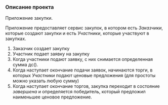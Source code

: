 ### Описание проекта

Приложение закупки.

Приложение предоставляет сервис закупок, в котором есть *Заказчики*, которые создают закупки и есть *Участники*, которые
участвуют в закупках.
1. Заказчик создает закупку
2. Участник подает заявку на закупку
3. Когда участники подают заявку, с них снимается определенная сумма дс().
4. Когда наступает окончание подачи заявок, начинаются торги, в которых *Участники* подают ценовые предложения (для простоты можно указать любую сумму)
5. Когда наступает окончание торгов, закупка переходит в состояние *завершена* и определяется победитель, который предложил наименьшее ценовое предложение.
